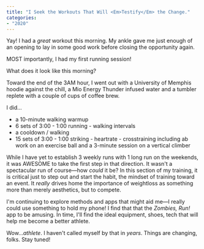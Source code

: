 ```yaml
---
title: "I Seek the Workouts That Will <Em>Testify</Em> the Change."
categories:
- "2020"
---
```


Yay!  I had a *great* workout this morning.  My ankle gave me just enough of an opening to lay in some good work before closing the opportunity again.

MOST importantly, I had my first running session!

What does it look like this morning?

Toward the end of the 3AM hour, I went out with a University of Memphis hoodie against the chill, a Mio Energy Thunder infused water and a tumbler replete with a couple of cups of coffee brew.

I did...

* a 10-minute walking warmup
* 6 sets of 3:00 - 1:00 running - walking intervals
* a cooldown / walking
* 15 sets of 3:00 - 1:00 striking - heartrate - crosstraining including ab work on an exercise ball and a 3-minute session on a vertical climber

While I have yet to establish 3 weekly runs with 1 long run on the weekends, it was AWESOME to take the first step in that direction.  It wasn't a spectacular run of course—how *could* it be? In this section of my training, it is critical just to step out and start the habit, the mindset of training toward an event.  It *really* drives home the importance of weightloss as something more than merely aesthetics, but to compete.

I'm continuing to explore methods and apps that might aid me—I really could use something to hold my phone! I find that that the *Zombies, Run!* app to be amusing.  In time, I'll find the ideal equipment, shoes, tech that will help me become a better athlete.

Wow...*athlete*.  I haven't called myself by that in *years*.  Things are changing, folks.  Stay tuned!





